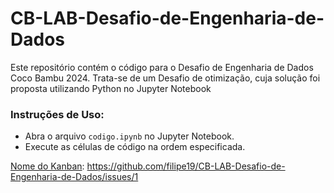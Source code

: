 # CB-LAB-Desafio-de-Engenharia-de-Dados
Este repositório contém o código para o Desafio de Engenharia de Dados Coco Bambu 2024.
Trata-se de um Desafio de otimização, cuja solução foi proposta utilizando Python no Jupyter Notebook

### Instruções de Uso:
- Abra o arquivo `codigo.ipynb` no Jupyter Notebook.
- Execute as células de código na ordem especificada.

[Nome do Kanban](link_do_kanban): https://github.com/filipe19/CB-LAB-Desafio-de-Engenharia-de-Dados/issues/1

